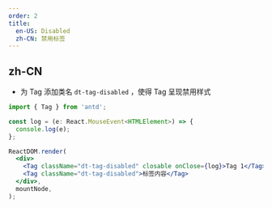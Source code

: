 ```yaml
---
order: 2
title:
  en-US: Disabled
  zh-CN: 禁用标签
---
```


## zh-CN

- 为 Tag 添加类名 `dt-tag-disabled` ，使得 Tag 呈现禁用样式

```jsx
import { Tag } from 'antd';

const log = (e: React.MouseEvent<HTMLElement>) => {
  console.log(e);
};

ReactDOM.render(
  <div>
    <Tag className="dt-tag-disabled" closable onClose={log}>Tag 1</Tag>
    <Tag className="dt-tag-disabled">标签内容</Tag>
  </div>,
  mountNode,
);
```
